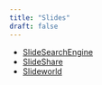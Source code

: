 ```yaml
---
title: "Slides"
draft: false
---
```


- [SlideSearchEngine](http://www.slidesearchengine.com/)<br>
- [SlideShare](http://www.slideshare.net/)<br>
- [Slideworld](http://www.slideworld.com/)<br>
